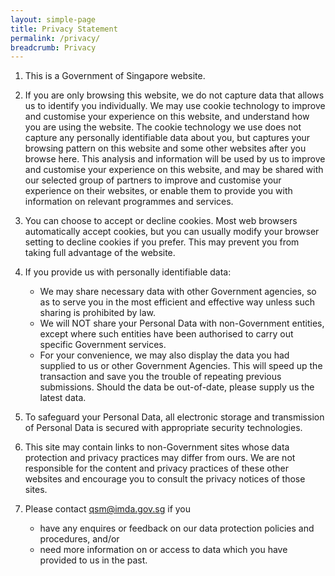 ```yaml
---
layout: simple-page
title: Privacy Statement
permalink: /privacy/
breadcrumb: Privacy
---
```

1. This is a Government of Singapore website.

2. If you are only browsing this website, we do not capture data that allows us to identify you individually. We may use cookie technology to improve and customise your experience on this website, and understand how you are using the website. The cookie technology we use does not capture any personally identifiable data about you, but captures your browsing pattern on this website and some other websites after you browse here. This analysis and information will be used by us to improve and customise your experience on this website, and may be shared with our selected group of partners to improve and customise your experience on their websites, or enable them to provide you with information on relevant programmes and services.

3. You can choose to accept or decline cookies. Most web browsers automatically accept cookies, but you can usually modify your browser setting to decline cookies if you prefer. This may prevent you from taking full advantage of the website.

4. If you provide us with personally identifiable data:
   * We may share necessary data with other Government agencies, so as to serve you in the most efficient and effective way unless such sharing is prohibited by law.
   * We will NOT share your Personal Data with non-Government entities, except where such entities have been authorised to carry out specific Government services.
   * For your convenience, we may also display the data you had supplied to us or other Government Agencies. This will speed up the transaction and save you the trouble of repeating previous submissions. Should the data be out-of-date, please supply us the latest data.

5. To safeguard your Personal Data, all electronic storage and transmission of Personal Data is secured with appropriate security technologies.

6. This site may contain links to non-Government sites whose data protection and privacy practices may differ from ours. We are not responsible for the content and privacy practices of these other websites and encourage you to consult the privacy notices of those sites.

7. Please contact <qsm@imda.gov.sg> if you
   * have any enquires or feedback on our data protection policies and procedures, and/or
   * need more information on or access to data which you have provided to us in the past.


